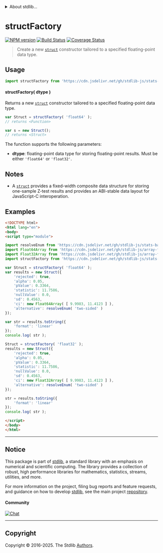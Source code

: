 <!--

@license Apache-2.0

Copyright (c) 2025 The Stdlib Authors.

Licensed under the Apache License, Version 2.0 (the "License");
you may not use this file except in compliance with the License.
You may obtain a copy of the License at

   http://www.apache.org/licenses/LICENSE-2.0

Unless required by applicable law or agreed to in writing, software
distributed under the License is distributed on an "AS IS" BASIS,
WITHOUT WARRANTIES OR CONDITIONS OF ANY KIND, either express or implied.
See the License for the specific language governing permissions and
limitations under the License.

-->


<details>
  <summary>
    About stdlib...
  </summary>
  <p>We believe in a future in which the web is a preferred environment for numerical computation. To help realize this future, we've built stdlib. stdlib is a standard library, with an emphasis on numerical and scientific computation, written in JavaScript (and C) for execution in browsers and in Node.js.</p>
  <p>The library is fully decomposable, being architected in such a way that you can swap out and mix and match APIs and functionality to cater to your exact preferences and use cases.</p>
  <p>When you use stdlib, you can be absolutely certain that you are using the most thorough, rigorous, well-written, studied, documented, tested, measured, and high-quality code out there.</p>
  <p>To join us in bringing numerical computing to the web, get started by checking us out on <a href="https://github.com/stdlib-js/stdlib">GitHub</a>, and please consider <a href="https://opencollective.com/stdlib">financially supporting stdlib</a>. We greatly appreciate your continued support!</p>
</details>

# structFactory

[![NPM version][npm-image]][npm-url] [![Build Status][test-image]][test-url] [![Coverage Status][coverage-image]][coverage-url] <!-- [![dependencies][dependencies-image]][dependencies-url] -->

> Create a new [`struct`][@stdlib/dstructs/struct] constructor tailored to a specified floating-point data type.

<!-- Section to include introductory text. Make sure to keep an empty line after the intro `section` element and another before the `/section` close. -->

<section class="intro">

</section>

<!-- /.intro -->

<!-- Package usage documentation. -->



<section class="usage">

## Usage

```javascript
import structFactory from 'https://cdn.jsdelivr.net/gh/stdlib-js/stats-base-ztest-one-sample-results-struct-factory@esm/index.mjs';
```

#### structFactory( dtype )

Returns a new [`struct`][@stdlib/dstructs/struct] constructor tailored to a specified floating-point data type.

```javascript
var Struct = structFactory( 'float64' );
// returns <Function>

var s = new Struct();
// returns <Struct>
```

The function supports the following parameters:

-   **dtype**: floating-point data type for storing floating-point results. Must be either `'float64'` or `'float32'`.

</section>

<!-- /.usage -->

<!-- Package usage notes. Make sure to keep an empty line after the `section` element and another before the `/section` close. -->

<section class="notes">

## Notes

-   A [`struct`][@stdlib/dstructs/struct] provides a fixed-width composite data structure for storing one-sample Z-test results and provides an ABI-stable data layout for JavaScript-C interoperation.

</section>

<!-- /.notes -->

<!-- Package usage examples. -->

<section class="examples">

## Examples

<!-- eslint no-undef: "error" -->

```html
<!DOCTYPE html>
<html lang="en">
<body>
<script type="module">

import resolveEnum from 'https://cdn.jsdelivr.net/gh/stdlib-js/stats-base-ztest-alternative-resolve-enum@esm/index.mjs';
import Float64Array from 'https://cdn.jsdelivr.net/gh/stdlib-js/array-float64@esm/index.mjs';
import Float32Array from 'https://cdn.jsdelivr.net/gh/stdlib-js/array-float32@esm/index.mjs';
import structFactory from 'https://cdn.jsdelivr.net/gh/stdlib-js/stats-base-ztest-one-sample-results-struct-factory@esm/index.mjs';

var Struct = structFactory( 'float64' );
var results = new Struct({
    'rejected': true,
    'alpha': 0.05,
    'pValue': 0.3364,
    'statistic': 11.7586,
    'nullValue': 0.0,
    'sd': 0.4563,
    'ci': new Float64Array( [ 9.9983, 11.4123 ] ),
    'alternative': resolveEnum( 'two-sided' )
});

var str = results.toString({
    'format': 'linear'
});
console.log( str );

Struct = structFactory( 'float32' );
results = new Struct({
    'rejected': true,
    'alpha': 0.05,
    'pValue': 0.3364,
    'statistic': 11.7586,
    'nullValue': 0.0,
    'sd': 0.4563,
    'ci': new Float32Array( [ 9.9983, 11.4123 ] ),
    'alternative': resolveEnum( 'two-sided' )
});

str = results.toString({
    'format': 'linear'
});
console.log( str );

</script>
</body>
</html>
```

</section>

<!-- /.examples -->

<!-- Section to include cited references. If references are included, add a horizontal rule *before* the section. Make sure to keep an empty line after the `section` element and another before the `/section` close. -->

<section class="references">

</section>

<!-- /.references -->

<!-- Section for related `stdlib` packages. Do not manually edit this section, as it is automatically populated. -->

<section class="related">

</section>

<!-- /.related -->

<!-- Section for all links. Make sure to keep an empty line after the `section` element and another before the `/section` close. -->


<section class="main-repo" >

* * *

## Notice

This package is part of [stdlib][stdlib], a standard library with an emphasis on numerical and scientific computing. The library provides a collection of robust, high performance libraries for mathematics, statistics, streams, utilities, and more.

For more information on the project, filing bug reports and feature requests, and guidance on how to develop [stdlib][stdlib], see the main project [repository][stdlib].

#### Community

[![Chat][chat-image]][chat-url]

---

## Copyright

Copyright &copy; 2016-2025. The Stdlib [Authors][stdlib-authors].

</section>

<!-- /.stdlib -->

<!-- Section for all links. Make sure to keep an empty line after the `section` element and another before the `/section` close. -->

<section class="links">

[npm-image]: http://img.shields.io/npm/v/@stdlib/stats-base-ztest-one-sample-results-struct-factory.svg
[npm-url]: https://npmjs.org/package/@stdlib/stats-base-ztest-one-sample-results-struct-factory

[test-image]: https://github.com/stdlib-js/stats-base-ztest-one-sample-results-struct-factory/actions/workflows/test.yml/badge.svg?branch=main
[test-url]: https://github.com/stdlib-js/stats-base-ztest-one-sample-results-struct-factory/actions/workflows/test.yml?query=branch:main

[coverage-image]: https://img.shields.io/codecov/c/github/stdlib-js/stats-base-ztest-one-sample-results-struct-factory/main.svg
[coverage-url]: https://codecov.io/github/stdlib-js/stats-base-ztest-one-sample-results-struct-factory?branch=main

<!--

[dependencies-image]: https://img.shields.io/david/stdlib-js/stats-base-ztest-one-sample-results-struct-factory.svg
[dependencies-url]: https://david-dm.org/stdlib-js/stats-base-ztest-one-sample-results-struct-factory/main

-->

[chat-image]: https://img.shields.io/gitter/room/stdlib-js/stdlib.svg
[chat-url]: https://app.gitter.im/#/room/#stdlib-js_stdlib:gitter.im

[stdlib]: https://github.com/stdlib-js/stdlib

[stdlib-authors]: https://github.com/stdlib-js/stdlib/graphs/contributors

[umd]: https://github.com/umdjs/umd
[es-module]: https://developer.mozilla.org/en-US/docs/Web/JavaScript/Guide/Modules

[deno-url]: https://github.com/stdlib-js/stats-base-ztest-one-sample-results-struct-factory/tree/deno
[deno-readme]: https://github.com/stdlib-js/stats-base-ztest-one-sample-results-struct-factory/blob/deno/README.md
[umd-url]: https://github.com/stdlib-js/stats-base-ztest-one-sample-results-struct-factory/tree/umd
[umd-readme]: https://github.com/stdlib-js/stats-base-ztest-one-sample-results-struct-factory/blob/umd/README.md
[esm-url]: https://github.com/stdlib-js/stats-base-ztest-one-sample-results-struct-factory/tree/esm
[esm-readme]: https://github.com/stdlib-js/stats-base-ztest-one-sample-results-struct-factory/blob/esm/README.md
[branches-url]: https://github.com/stdlib-js/stats-base-ztest-one-sample-results-struct-factory/blob/main/branches.md

[@stdlib/dstructs/struct]: https://github.com/stdlib-js/dstructs-struct/tree/esm

</section>

<!-- /.links -->
